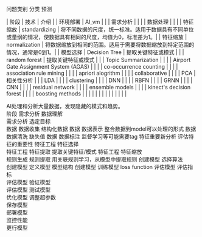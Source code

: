 问题类别
分类
预测

| 阶段 | 技术 | 介绍 | 
| 环境部署 | AI_vm |  | 
| 需求分析 |  |  | 
| 数据处理 |  |  | 
| 特征缩放 | standardizing | 将不同数据的尺度，统一标准。适用于数据具有不同单位或量纲的情况，使数据具有相同的尺度，均值为0，标准差为1。| 
| 特征缩放 | normalization | 将数据缩放到相同的范围。适用于需要将数据缩放到特定范围的情况，通常是0到1。| 
| 模型选择 | Decision Tree | 提取关键特征或模式 | 
|  | random forest | 提取关键特征或模式 | 
|  | Topic Summarization |  | 
|  | Airport Gate Assignment System (AGAS) |  | 
|  | co-occurrence counting |  | 
|  | association rule mining |  | 
|  | apriori alogrithm |  | 
|  | collaborative |  | 
|  | PCA | 相关性分析 | 
|  | LDA |  | 
|  | clustering |  | 
|  | DNN |  | 
|  | RBFN |  | 
|  | GRNN |  | 
|  | CNN |  | 
|  | residual network |  | 
|  | ensemble models |  | 
|  | kinect's decision forest |  | 
|  | boosting methods |  | 
|  |  |  | 
|  |  |  | 
|  |  |  | 

AI处理和分析大量数据，发现隐藏的模式和趋势。		
阶段
需求分析	数据理解	
需求分析	选定目标	
数据	数据收集	结构化数据
数据	数据表示	整合数据到model可以处理的形式
数据	数据清洗	缺失值
数据	数据标注	监督学习等可能需要tag
特征重要新分析	评估特征的重要性
特征工程	特征选择	
特征工程	特征提取	提取关键特征/模式
特征工程	特征缩放	
规则生成	规则提取	用关联规则学习，从模型中提取规则
创建模型	选择算法	
创建模型	定义模型	模型结构
创建模型	训练模型	loss function
评估模型	评估指标	
评估模型	验证模型	
评估模型	测试模型	
优化模型	调整超参数	
	保存模型	
	部署模型	
	监控性能	
	更行模型	